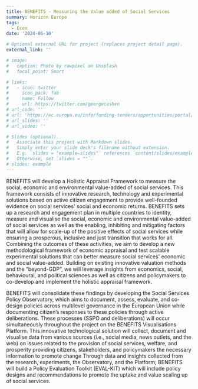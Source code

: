 ```yaml
---
title: BENEFITS - Measuring the Value added of Social Services
summary: Horizon Europe
tags:
  - Econ
date: '2024-06-10'

# Optional external URL for project (replaces project detail page).
external_link: ''

# image:
#   caption: Photo by rawpixel on Unsplash
#   focal_point: Smart

# links:
#   - icon: twitter
#     icon_pack: fab
#     name: Follow
#     url: https://twitter.com/georgecushen
# url_code: ''
# url: 'https://ec.europa.eu/info/funding-tenders/opportunities/portal/screen/opportunities/topic-details/horizon-cl2-2024-democracy-01-10'
# url_slides: ''
# url_video: ''

# Slides (optional).
#   Associate this project with Markdown slides.
#   Simply enter your slide deck's filename without extension.
#   E.g. `slides = "example-slides"` references `content/slides/example-slides.md`.
#   Otherwise, set `slides = ""`.
# slides: example
---
```


BENEFITS will develop a Holistic Appraisal Framework to measure the social, economic and environmental value-added of social services. This framework consists of innovative research, technology and experimental solutions based on active citizen engagement to provide well-founded evidence on social services' social and economic returns. BENEFITS sets up a research and engagement plan in multiple countries to identity, measure and visualise the social, economic and environmental value-added of social services as well as the enabling, inhibiting and mitigating factors that will allow for scale-up of the positive effects of social services while ensuring a prosperous, inclusive and just transition that works for all. Combining the outcomes of these activities, we aim to develop a new methodological framework of economic appraisal and test scalable experimental solutions that can better measure social services' economic and social value-added. Building on existing innovative valuation methods and the “beyond-GDP”, we will leverage insights from economics, social, behavioural, and political sciences as well as citizens and policymakers to co-develop and implement the holistic appraisal framework.

BENEFITS will consolidate these findings by developing the Social Services Policy Observatory, which aims to document, assess, evaluate, and co-design policies across multilevel governance in the European Union while documenting citizen’s responses to these policies through active deliberations. These processes (SSPO and deliberations) will occur simultaneously throughout the project on the BENEFITS Visualisations Platform. This innovative technological solution will collect, document and visualise data from various sources (i.e., social media, news outlets, and the web) on issues related to the provision of social services, welfare, and prosperity providing citizens, stakeholders, and policymakers the necessary information to promote change Through data and insights collected from the research, experiments, the Observatory, and the Platform; BENEFITS will build a Policy Evaluation Toolkit (EVAL-KIT) which will include policy designs and recommendations to promote the uptake
and value scaling up of social services.